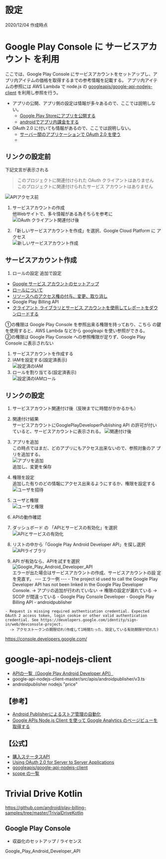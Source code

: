 
# 設定

2020/12/04 作成時点

# Google Play Console に サービスアカウント を利用
ここでは、Google Play Console にサービスアカウントをセットアップし、ア
プリ内アイテムの価格を取得するまでの参考情報を記載する。
アプリ内アイテムの参照には AWS Lambda で node.js の 
[googleapis/google-api-nodejs-client](https://github.com/googleapis/google-api-nodejs-client) 
を利用し参照を行う。

- アプリの公開、アプリ側の設定は情報が多々あるので、ここでは説明しない。  
  - [Google Play Storeにアプリを公開する](https://qiita.com/minuro/items/536ac3f7c27c1442a1cb)
  - [androidでアプリ内課金をする](http://tech-gym.com/2011/07/android/396.html)
- OAuth 2.0 に付いても情報があるので、ここでは説明しない。  
  - [サーバー間のアプリケーションで OAuth 2.0 を使う](https://prev.net-newbie.com/apps/OAuth2ServiceAccount.html)
  - 

## リンクの設定前

下記文言が表示される

> このプロジェクトに関連付けられた OAuth クライアントはありません  
> このプロジェクトに関連付けられたサービス アカウントはありません  

![APIアクセス前](https://github.com/kkurami-dev/master/blob/in-app-purchase/TrivialDriveKotlin/202012_purchases/API%20アクセス-リンク前.jpg "API アクセス-リンク前")

1. サービスアカウントの作成  
  他Webサイトで、多々情報がある為そちらを参考に  
  ![OAuth クライアント関連付け後](https://github.com/kkurami-dev/master/blob/in-app-purchase/TrivialDriveKotlin/202012_purchases/API%20アクセス-リンク_OAuthクライアント関連付け後.jpg "OAuthクライアント関連付け後")

1. 「新しいサービスアカウントを作成」を選択、Google Cloud Platform に
   アクセス  
   ![新しいサービスアカウント作成](https://github.com/kkurami-dev/master/blob/in-app-purchase/TrivialDriveKotlin/202012_purchases/API%20アクセス-リンク_新しいサービスアカウント作成.jpg "新しいサービスアカウント作成")

## サービスアカウント作成

1. ロールの設定
  追加で設定
  - [Google サービス アカウントのセットアップ](https://docs.vmware.com/jp/VMware-Workspace-ONE-UEM/1907/Android_Platform/GUID-AWT-CREATE-GOOGLESERVACCOUNT.html)
  - [ロールについて](https://cloud.google.com/iam/docs/understanding-roles)
  - [リソースへのアクセス権の付与、変更、取り消し](https://cloud.google.com/iam/docs/granting-changing-revoking-access?_ga=2.158656380.-794735377.1607174412)
  - Google Play Billing API
  - [クライアント ライブラリとサービス アカウントを使用してレポートをダウンロードする](https://support.google.com/googleplay/android-developer/answer/6135870?visit_id=637428342562683103-3129570089&p=stats_export&rd=1#export)

  ①の権限は Google Play Console を参照出来る権限を持っており、こちら
  の鍵を使用すると、AWS Lambda などから googleapi を使い参照ができる。  
  ②の権限は Google Play Console への参照権限が足りず、Google Play
  Console に表示されない  

  1. サービスアカウントを作成する  
  1. IAMを設定する(設定済表示)  
    ![設定済のIAM](https://github.com/kkurami-dev/master/blob/in-app-purchase/TrivialDriveKotlin/202012_purchases/API%20アクセス-設定後IAM.jpg "設定後IAM")
  1. ロールを割り当てる(設定済表示)  
    ![設定済のIAMロール](https://github.com/kkurami-dev/master/blob/in-app-purchase/TrivialDriveKotlin/202012_purchases/API%20アクセス-設定後IAMロール.jpg "設定後IAMロール")

## リンクの設定

1. サービスアカウント関連付け後（反映までに時間がかかるかも）
  1. 関連付け結果  
    サービスアカウントにGooglePlayDeveloperPublishing API の許可が付い
    ていると、サービスアカウントに表示される。
    ![関連付け後](https://github.com/kkurami-dev/master/blob/in-app-purchase/TrivialDriveKotlin/202012_purchases/API%20アクセス-リンク後.jpg "関連付け後")
  1. アプリを追加  
    この時点ではまだ、どのアプリにもアクセス出来ないので、参照対象のア
    プリを追加する。  
    ![アプリを追加](https://github.com/kkurami-dev/master/blob/in-app-purchase/TrivialDriveKotlin/202012_purchases/API%20アクセス-アプリを追加.jpg "アプリを追加")  
    追加し、変更を保存
  1. 権限を設定  
    追加した有りのどの情報にアクセス出来るようにするか、権限を設定する  
    ![ユーザを招待](https://github.com/kkurami-dev/master/blob/in-app-purchase/TrivialDriveKotlin/202012_purchases/API%20アクセス-リンク_ユーザを招待.jpg "ユーザを招待")
  1. ユーザと権限  
    ![ユーザと権限](https://github.com/kkurami-dev/master/blob/in-app-purchase/TrivialDriveKotlin/202012_purchases/API%20アクセス-リンク_ユーザと権限.jpg "ユーザと権限")

1. APIの動作確認
  1. ダッシュボード の 「APIとサービスの有効化」を選択  
    ![APIとサービスの有効化](https://github.com/kkurami-dev/master/blob/in-app-purchase/TrivialDriveKotlin/202012_purchases/API%20アクセス-リンク_APIとサービスの有効化.jpg "API アクセス-リンク_APIとサービスの有効化")  
  1. リストの中から「Google Play Android Developer API」を探し選択  
    ![APIライブラリ](https://github.com/kkurami-dev/master/blob/in-app-purchase/TrivialDriveKotlin/202012_purchases/API%20アクセス-リンク_APIライブラリ.jpg "APIライブラリ")
  1. API が有効なら、APIを試すを選択  
    ![Google_Play_Android_Developer_API](https://github.com/kkurami-dev/master/blob/in-app-purchase/TrivialDriveKotlin/202012_purchases/API%20アクセス-リンク_Google_Play_Android_Developer_API.jpg "Google_Play_Android_Developer_API")  
    エラーが出た場合はサービスアカウントの作成、サービスアカウントの設
    定を見直す。
    --- エラー例 ---
    - The project id used to call the Google Play Developer API has not been linked in the Google Play Developer Console.
      -> アプリの追加が行われていない
      -> 権限の設定が漏れている
      -> SCOP が間違っている
         - Google Play Console Developer
         - Google Play Billing API
         - androidpublisher
         
    - Request is missing required authentication credential. Expected OAuth 2 access token, login cookie or other valid authentication credential. See https://developers.google.com/identity/sign-in/web/devconsole-project.
      -> アクセストークンの期限切れ(作成して1時間たった、設定している有効期限が切れた)

https://console.developers.google.com/

# google-api-nodejs-client
- [APIの一覧（Google Play Android Developer API）](https://developers.google.com/android-publisher/api-ref/rest?apix=true)
- google-api-nodejs-client-master/src/apis/androidpublisher/v3.ts
- androidpublisher nodejs "price"

## 【参考】
  - [Android Publisherによるストア管理の自動化](https://techlife.cookpad.com/entry/2014/09/10/175601)
  - [Google APIs Node.js Client を使って Google Analytics のページビューを取得する](https://dev.classmethod.jp/articles/using-google-apis-node-js-client/)

## 【公式】
- [購入ステータスAPI](https://docs.huihoo.com/android/4.4/google/play/billing/gp-purchase-status-api.html)
- [Using OAuth 2.0 for Server to Server Applications](https://developers.google.com/identity/protocols/oauth2/service-account#httprest_1)
- [googleapis/google-api-nodejs-client](https://github.com/googleapis/google-api-nodejs-client#oauth2-client)
- [scope の一覧](https://developers.google.com/identity/protocols/oauth2/scopes)

# Trivial Drive Kotlin
https://github.com/android/play-billing-samples/tree/master/TrivialDriveKotlin

## Google Play Console
- 収益化のセットアップ / ライセンス
  

Google_Play_Android_Developer_API
